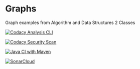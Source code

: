 # Graphs
Graph examples from Algorithm and Data Structures 2 Classes

[![Codacy Analysis CLI](https://github.com/LeonardoTPereira/Graphs/actions/workflows/codacy-analysis.yaml/badge.svg)](https://github.com/LeonardoTPereira/Graphs/actions/workflows/codacy-analysis.yaml)

[![Codacy Security Scan](https://github.com/LeonardoTPereira/Graphs/actions/workflows/codacy-analysis.yml/badge.svg)](https://github.com/LeonardoTPereira/Graphs/actions/workflows/codacy-analysis.yml)

[![Java CI with Maven](https://github.com/LeonardoTPereira/Graphs/actions/workflows/maven.yml/badge.svg)](https://github.com/LeonardoTPereira/Graphs/actions/workflows/maven.yml)

[![SonarCloud](https://github.com/LeonardoTPereira/Graphs/actions/workflows/build.yml/badge.svg)](https://github.com/LeonardoTPereira/Graphs/actions/workflows/build.yml)
